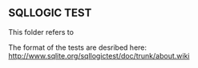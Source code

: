 SQLLOGIC TEST
--
This folder refers to 



The format of the tests are desribed here: http://www.sqlite.org/sqllogictest/doc/trunk/about.wiki

